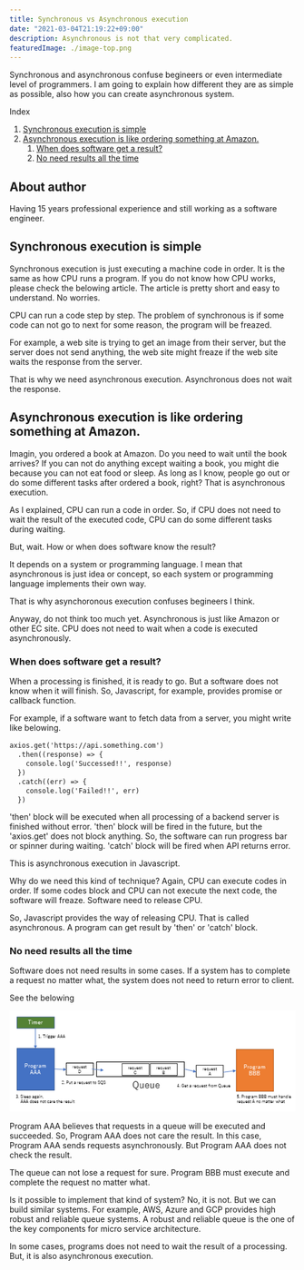 ```yaml
---
title: Synchronous vs Asynchronous execution
date: "2021-03-04T21:19:22+09:00"
description: Asynchronous is not that very complicated.
featuredImage: ./image-top.png
---
```



Synchronous and asynchronous confuse begineers or even intermediate level of programmers. I am going to explain how different they are as simple as possible, also how you can create asynchronous system.



<nav class="blog-nav">
<div class="inner">
<p>Index</p>
<ol class='top-ol-1'>
<li class='top-li-1'>
<a href='#h-0'>Synchronous execution is simple</a>
</li>
<li class='top-li-1'>
<a href='#h-1'>Asynchronous execution is like ordering something at Amazon.</a>
<ol class='top-ol-2'>
<li class='top-li-2'>
<a href='#h-2'>When does software get a result?</a>
</li>
<li class='top-li-2'>
<a href='#h-3'>No need results all the time</a>
</li>
</ol>
</li>
</ol>
</div>
</nav>

<h2>About author</h2>

Having 15 years professional experience and still working as a software engineer.

<h2 id="h-0">Synchronous execution is simple</h2>


Synchronous execution is just executing a machine code in order. It is the same as how CPU runs a program. If you do not know how CPU works, please check the belowing article. The article is pretty short and easy to understand. No worries.

CPU can run a code step by step. The problem of synchronous is if some code can not go to next for some reason, the program will be freazed. 

For example, a web site is trying to get an image from their server, but the server does not send anything, the web site might freaze if the web site waits the response from the server.

That is why we need asynchronous execution. Asynchronous does not wait the response. 

<h2 id="h-1">Asynchronous execution is like ordering something at Amazon.</h2>


Imagin, you ordered a book at Amazon. Do you need to wait until the book arrives? If you can not do anything except waiting a book, you might die because you can not eat food or sleep. As long as I know, people go out or do some different tasks after ordered a book, right? That is asynchronous execution.

As I explained, CPU can run a code in order. So, if CPU does not need to wait the result of the executed code, CPU can do some different tasks during waiting.

But, wait. How or when does software know the result? 

It depends on a system or programming language. I mean that asynchronous is just idea or concept, so each system or programming language implements their own way.

That is why asynchoronous execution confuses begineers I think. 

Anyway, do not think too much yet. Asynchronous is just like Amazon or other EC site. CPU does not need to wait when a code is executed asynchronously.

<h3 id="h-2">When does software get a result?</h3>


When a processing is finished, it is ready to go. But a software does not know when it will finish. So, Javascript, for example, provides promise or callback function.

For example, if a software want to fetch data from a server, you might write like belowing.

```
axios.get('https://api.something.com')
  .then((response) => {
    console.log('Successed!!', response)
  })
  .catch((err) => {
    console.log('Failed!!', err)
  })
```

'then' block will be executed when all processing of a backend server is finished without error. 'then' block will be fired in the future, but the 'axios.get' does not block anything. So, the software can run progress bar or spinner during waiting. 'catch' block will be fired when API returns error.

This is asynchronous execution in Javascript.

Why do we need this kind of technique? Again, CPU can execute codes in order. If some codes block and CPU can not execute the next code, the software will freaze. Software need to release CPU.

So, Javascript provides the way of releasing CPU. That is called asynchronous. A program can get result by 'then' or 'catch' block.

<h3 id="h-3">No need results all the time</h3>


Software does not need results in some cases. If a system has to complete a request no matter what, the system does not need to return error to client.

See the belowing


![image](./image-queue.png)


Program AAA believes that requests in a queue will be executed and succeeded. So, Program AAA does not care the result. In this case, Program AAA sends requests asynchronously. But Program AAA does not check the result.

The queue can not lose a request for sure. Program BBB must execute and complete the request no matter what. 

Is it possible to implement that kind of system? No, it is not. But we can build similar systems. For example, AWS, Azure and GCP provides high robust and reliable queue systems. A robust and reliable queue is the one of the key components for micro service architecture.

In some cases, programs does not need to wait the result of a processing. But, it is also asynchronous execution.








